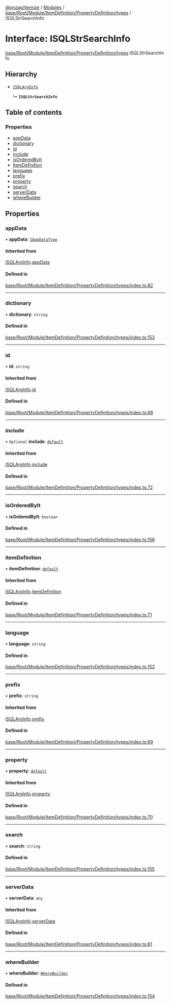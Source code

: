 [@onzag/itemize](../README.md) / [Modules](../modules.md) / [base/Root/Module/ItemDefinition/PropertyDefinition/types](../modules/base_Root_Module_ItemDefinition_PropertyDefinition_types.md) / ISQLStrSearchInfo

# Interface: ISQLStrSearchInfo

[base/Root/Module/ItemDefinition/PropertyDefinition/types](../modules/base_Root_Module_ItemDefinition_PropertyDefinition_types.md).ISQLStrSearchInfo

## Hierarchy

- [`ISQLArgInfo`](base_Root_Module_ItemDefinition_PropertyDefinition_types.ISQLArgInfo.md)

  ↳ **`ISQLStrSearchInfo`**

## Table of contents

### Properties

- [appData](base_Root_Module_ItemDefinition_PropertyDefinition_types.ISQLStrSearchInfo.md#appdata)
- [dictionary](base_Root_Module_ItemDefinition_PropertyDefinition_types.ISQLStrSearchInfo.md#dictionary)
- [id](base_Root_Module_ItemDefinition_PropertyDefinition_types.ISQLStrSearchInfo.md#id)
- [include](base_Root_Module_ItemDefinition_PropertyDefinition_types.ISQLStrSearchInfo.md#include)
- [isOrderedByIt](base_Root_Module_ItemDefinition_PropertyDefinition_types.ISQLStrSearchInfo.md#isorderedbyit)
- [itemDefinition](base_Root_Module_ItemDefinition_PropertyDefinition_types.ISQLStrSearchInfo.md#itemdefinition)
- [language](base_Root_Module_ItemDefinition_PropertyDefinition_types.ISQLStrSearchInfo.md#language)
- [prefix](base_Root_Module_ItemDefinition_PropertyDefinition_types.ISQLStrSearchInfo.md#prefix)
- [property](base_Root_Module_ItemDefinition_PropertyDefinition_types.ISQLStrSearchInfo.md#property)
- [search](base_Root_Module_ItemDefinition_PropertyDefinition_types.ISQLStrSearchInfo.md#search)
- [serverData](base_Root_Module_ItemDefinition_PropertyDefinition_types.ISQLStrSearchInfo.md#serverdata)
- [whereBuilder](base_Root_Module_ItemDefinition_PropertyDefinition_types.ISQLStrSearchInfo.md#wherebuilder)

## Properties

### appData

• **appData**: [`IAppDataType`](server.IAppDataType.md)

#### Inherited from

[ISQLArgInfo](base_Root_Module_ItemDefinition_PropertyDefinition_types.ISQLArgInfo.md).[appData](base_Root_Module_ItemDefinition_PropertyDefinition_types.ISQLArgInfo.md#appdata)

#### Defined in

[base/Root/Module/ItemDefinition/PropertyDefinition/types/index.ts:82](https://github.com/onzag/itemize/blob/a24376ed/base/Root/Module/ItemDefinition/PropertyDefinition/types/index.ts#L82)

___

### dictionary

• **dictionary**: `string`

#### Defined in

[base/Root/Module/ItemDefinition/PropertyDefinition/types/index.ts:153](https://github.com/onzag/itemize/blob/a24376ed/base/Root/Module/ItemDefinition/PropertyDefinition/types/index.ts#L153)

___

### id

• **id**: `string`

#### Inherited from

[ISQLArgInfo](base_Root_Module_ItemDefinition_PropertyDefinition_types.ISQLArgInfo.md).[id](base_Root_Module_ItemDefinition_PropertyDefinition_types.ISQLArgInfo.md#id)

#### Defined in

[base/Root/Module/ItemDefinition/PropertyDefinition/types/index.ts:68](https://github.com/onzag/itemize/blob/a24376ed/base/Root/Module/ItemDefinition/PropertyDefinition/types/index.ts#L68)

___

### include

• `Optional` **include**: [`default`](../classes/base_Root_Module_ItemDefinition_Include.default.md)

#### Inherited from

[ISQLArgInfo](base_Root_Module_ItemDefinition_PropertyDefinition_types.ISQLArgInfo.md).[include](base_Root_Module_ItemDefinition_PropertyDefinition_types.ISQLArgInfo.md#include)

#### Defined in

[base/Root/Module/ItemDefinition/PropertyDefinition/types/index.ts:72](https://github.com/onzag/itemize/blob/a24376ed/base/Root/Module/ItemDefinition/PropertyDefinition/types/index.ts#L72)

___

### isOrderedByIt

• **isOrderedByIt**: `boolean`

#### Defined in

[base/Root/Module/ItemDefinition/PropertyDefinition/types/index.ts:156](https://github.com/onzag/itemize/blob/a24376ed/base/Root/Module/ItemDefinition/PropertyDefinition/types/index.ts#L156)

___

### itemDefinition

• **itemDefinition**: [`default`](../classes/base_Root_Module_ItemDefinition.default.md)

#### Inherited from

[ISQLArgInfo](base_Root_Module_ItemDefinition_PropertyDefinition_types.ISQLArgInfo.md).[itemDefinition](base_Root_Module_ItemDefinition_PropertyDefinition_types.ISQLArgInfo.md#itemdefinition)

#### Defined in

[base/Root/Module/ItemDefinition/PropertyDefinition/types/index.ts:71](https://github.com/onzag/itemize/blob/a24376ed/base/Root/Module/ItemDefinition/PropertyDefinition/types/index.ts#L71)

___

### language

• **language**: `string`

#### Defined in

[base/Root/Module/ItemDefinition/PropertyDefinition/types/index.ts:152](https://github.com/onzag/itemize/blob/a24376ed/base/Root/Module/ItemDefinition/PropertyDefinition/types/index.ts#L152)

___

### prefix

• **prefix**: `string`

#### Inherited from

[ISQLArgInfo](base_Root_Module_ItemDefinition_PropertyDefinition_types.ISQLArgInfo.md).[prefix](base_Root_Module_ItemDefinition_PropertyDefinition_types.ISQLArgInfo.md#prefix)

#### Defined in

[base/Root/Module/ItemDefinition/PropertyDefinition/types/index.ts:69](https://github.com/onzag/itemize/blob/a24376ed/base/Root/Module/ItemDefinition/PropertyDefinition/types/index.ts#L69)

___

### property

• **property**: [`default`](../classes/base_Root_Module_ItemDefinition_PropertyDefinition.default.md)

#### Inherited from

[ISQLArgInfo](base_Root_Module_ItemDefinition_PropertyDefinition_types.ISQLArgInfo.md).[property](base_Root_Module_ItemDefinition_PropertyDefinition_types.ISQLArgInfo.md#property)

#### Defined in

[base/Root/Module/ItemDefinition/PropertyDefinition/types/index.ts:70](https://github.com/onzag/itemize/blob/a24376ed/base/Root/Module/ItemDefinition/PropertyDefinition/types/index.ts#L70)

___

### search

• **search**: `string`

#### Defined in

[base/Root/Module/ItemDefinition/PropertyDefinition/types/index.ts:155](https://github.com/onzag/itemize/blob/a24376ed/base/Root/Module/ItemDefinition/PropertyDefinition/types/index.ts#L155)

___

### serverData

• **serverData**: `any`

#### Inherited from

[ISQLArgInfo](base_Root_Module_ItemDefinition_PropertyDefinition_types.ISQLArgInfo.md).[serverData](base_Root_Module_ItemDefinition_PropertyDefinition_types.ISQLArgInfo.md#serverdata)

#### Defined in

[base/Root/Module/ItemDefinition/PropertyDefinition/types/index.ts:81](https://github.com/onzag/itemize/blob/a24376ed/base/Root/Module/ItemDefinition/PropertyDefinition/types/index.ts#L81)

___

### whereBuilder

• **whereBuilder**: [`WhereBuilder`](../classes/database_WhereBuilder.WhereBuilder.md)

#### Defined in

[base/Root/Module/ItemDefinition/PropertyDefinition/types/index.ts:154](https://github.com/onzag/itemize/blob/a24376ed/base/Root/Module/ItemDefinition/PropertyDefinition/types/index.ts#L154)
